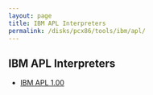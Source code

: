 ```yaml
---
layout: page
title: IBM APL Interpreters
permalink: /disks/pcx86/tools/ibm/apl/
---
```


IBM APL Interpreters
--------------------

- [IBM APL 1.00](1.00/)
